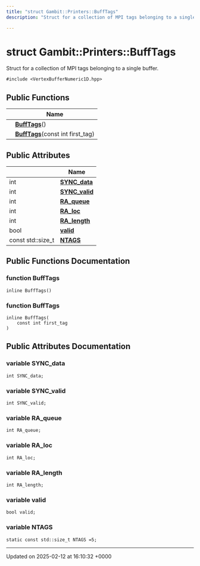 ```yaml
---
title: "struct Gambit::Printers::BuffTags"
description: "Struct for a collection of MPI tags belonging to a single buffer. "

---
```


# struct Gambit::Printers::BuffTags



Struct for a collection of MPI tags belonging to a single buffer. 


`#include <VertexBufferNumeric1D.hpp>`

## Public Functions

|                | Name           |
| -------------- | -------------- |
| | **[BuffTags](/documentation/code/classes/structgambit_1_1printers_1_1bufftags/#function-bufftags)**() |
| | **[BuffTags](/documentation/code/classes/structgambit_1_1printers_1_1bufftags/#function-bufftags)**(const int first_tag) |

## Public Attributes

|                | Name           |
| -------------- | -------------- |
| int | **[SYNC_data](/documentation/code/classes/structgambit_1_1printers_1_1bufftags/#variable-sync-data)**  |
| int | **[SYNC_valid](/documentation/code/classes/structgambit_1_1printers_1_1bufftags/#variable-sync-valid)**  |
| int | **[RA_queue](/documentation/code/classes/structgambit_1_1printers_1_1bufftags/#variable-ra-queue)**  |
| int | **[RA_loc](/documentation/code/classes/structgambit_1_1printers_1_1bufftags/#variable-ra-loc)**  |
| int | **[RA_length](/documentation/code/classes/structgambit_1_1printers_1_1bufftags/#variable-ra-length)**  |
| bool | **[valid](/documentation/code/classes/structgambit_1_1printers_1_1bufftags/#variable-valid)**  |
| const std::size_t | **[NTAGS](/documentation/code/classes/structgambit_1_1printers_1_1bufftags/#variable-ntags)**  |

## Public Functions Documentation

### function BuffTags

```
inline BuffTags()
```


### function BuffTags

```
inline BuffTags(
    const int first_tag
)
```


## Public Attributes Documentation

### variable SYNC_data

```
int SYNC_data;
```


### variable SYNC_valid

```
int SYNC_valid;
```


### variable RA_queue

```
int RA_queue;
```


### variable RA_loc

```
int RA_loc;
```


### variable RA_length

```
int RA_length;
```


### variable valid

```
bool valid;
```


### variable NTAGS

```
static const std::size_t NTAGS =5;
```


-------------------------------

Updated on 2025-02-12 at 16:10:32 +0000